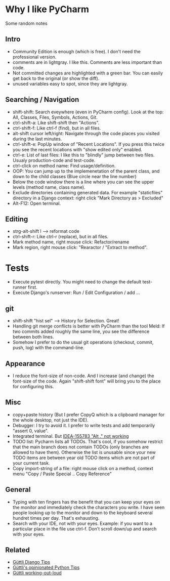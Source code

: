 # Why I like PyCharm

Some random notes


## Intro

* Community Edition is enough (which is free). I don't need the professional version.
* comments are in lightgray. I like this. Comments are less important than code.
* Not committed changes are highlighted with a green bar. You can easily get back to the original (or show the diff).
* unused variables easy to spot, since they are lightgray.


## Searching / Navigation

* shift-shift: Search eveywhere (even in PyCharm config). Look at the top: All, Classes, Files, Symbols, Actions, Git.
* ctrl-shift-a: Like shift-shift then "Actions".
* ctrl-shift-f: Like ctrl-f (find), but in all files.
* alt-shift cursor left/right: Navigate through the code places you visited during the last minutes.
* ctrl-shift-e: PopUp window of "Recent Locations". If you press this twice you see the recent locations with "show edited only" enabled.
* ctrl-e: List of last files: I like this to "blindly" jump between two files. Usualy production-code and test-code.
* ctrl-click on method name: Find usage/definition.
* OOP: You can jump up to the implemenetation of the parent class, and down to the child classes (Blue circle near the line number)
* Below the code window there is a line where you can see the upper levels (method name, class name).
* Exclude directories containing generated data. For example "staticfiles" directory in a Django context: right click "Mark Directory as > Excluded"
* Alt-F12: Open terminal.

## Editing

* strg-alt-shift l --> reformat code
* ctrl-shift-r: Like ctrl-r (replace), but in all files.
* Mark method name, right mouse click: Refactor/rename
* Mark region, right mouse click: "Rearactor / "Extract to method".


# Tests

* Execute pytest directly. You might need to change the default test-runner first.
* Execute Django's runserver: Run / Edit Configuration / add ...


## git


* shift-shift "hist sel" --> History for Selection. Great!
* Handling git merge conflicts is better with PyCharm than the tool Meld: If two commits added roughly the same line, you see the difference
between both lines.
* Somehow I prefer to do the usual git operations (checkout, commit, push, log) with the command-line. 

## Appearance

* I reduce the font-size of non-code. And I increase (and change) the font-size of the code.  Again "shift-shift font" will bring you to the place for configuring this.

## Misc

* copy+paste history (But I prefer CopyQ which is a clipboard manager for the whole desktop, not just the IDE).
* Debugger: I try to avoid it. I prefer to write tests and add temporarily "assert 0, value".
* Integrated terminal. But [IDEA-155783 "Alt ." not working](https://youtrack.jetbrains.com/issue/IDEA-155783)
* TODO list: Pycharm lists all TODOs. That's cool, if you somehow restrict that the main branch does not contain TODOs (only branches are allowed to have them). Otherwise the list is unusable since your new TODO items are between year old TODO items which are not part of your current task.
* Copy import-string of a file: right mouse click on a method, context menu "Copy / Paste Special .. Copy Reference"

## General

* Typing with ten fingers has the benefit that you can keep your eyes on the monitor and immediately check the characters you write. I have seen people looking up to the monitor and down to the keyboard several hundret times per day. That's exhausting. 
* Search with your IDE, not with your eyes. Example: if you want to a particular place in the file use ctrl-f. Don't scroll down/up and search with your eyes.



## Related

* [Güttli Django Tips](https://github.com/guettli/django-tips)
* [Güttli's opinionated Python Tips](https://github.com/guettli/python-tips)
* [Güttli working-out-loud](https://github.com/guettli/wol)


